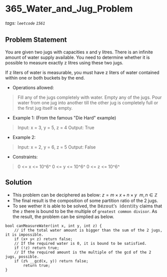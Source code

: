 # 365_Water_and_Jug_Problem
###### tags: `leetcode` `1561`
## Problem Statement
You are given two jugs with capacities x and y litres. There is an infinite amount of water supply available. You need to determine whether it is possible to measure exactly z litres using these two jugs.

If z liters of water is measurable, you must have z liters of water contained within one or both buckets by the end.

- Operations allowed:

> Fill any of the jugs completely with water.
Empty any of the jugs.
Pour water from one jug into another till the other jug is completely full or the first jug itself is empty.
- Example 1: (From the famous "Die Hard" example)

> Input: x = 3, y = 5, z = 4
Output: True
- Example 2:

> Input: x = 2, y = 6, z = 5
Output: False
 
- Constraints:

> 0 <= x <= 10^6^
0 <= y <= 10^6^
0 <= z <= 10^6^

## Solution
- This problem can be deciphered as below:
    $z = m\times x+n\times y \ \  {m,n \in \mathbb{Z}}$
- The final result is the composition of some partition ratio of the 2 jugs.
- To see wether it is able to be solved, the $\mathbb{Bézout's \ \ identity}$ claims that the ```z``` there is bound to be the multiple of ```greatest common divisor```. As the result, the problem can be simplied as below.

```cpp=
bool canMeasureWater(int x, int y, int z) {
    // if the total water amount is bigger than the sum of the 2 jugs, it is impossible.
    if (x+ y< z) return false;
    // If the required water is 0, it is bound to be satisfied.
    if (!z) return true;
    // If the required amount is the multiple of the gcd of the 2 jugs, possible.
    if (z% __gcd(x, y)) return false;
        return true;
}
```